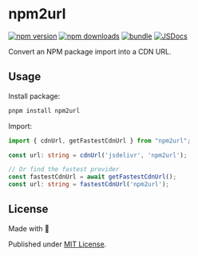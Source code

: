 # npm2url

[![npm version][npm-version-src]][npm-version-href]
[![npm downloads][npm-downloads-src]][npm-downloads-href]
[![bundle][bundle-src]][bundle-href]
[![JSDocs][jsdocs-src]][jsdocs-href]

Convert an NPM package import into a CDN URL.

## Usage

Install package:

```sh
pnpm install npm2url
```

Import:

```ts
import { cdnUrl, getFastestCdnUrl } from "npm2url";

const url: string = cdnUrl('jsdelivr', 'npm2url');

// Or find the fastest provider
const fastestCdnUrl = await getFastestCdnUrl();
const url: string = fastestCdnUrl('npm2url');
```

## License

Made with 💛

Published under [MIT License](./LICENSE).

<!-- Badges -->

[npm-version-src]: https://img.shields.io/npm/v/npm2url?style=flat&colorA=18181B&colorB=F0DB4F
[npm-version-href]: https://npmjs.com/package/npm2url
[npm-downloads-src]: https://img.shields.io/npm/dm/npm2url?style=flat&colorA=18181B&colorB=F0DB4F
[npm-downloads-href]: https://npmjs.com/package/npm2url
[bundle-src]: https://img.shields.io/bundlephobia/minzip/npm2url?style=flat&colorA=18181B&colorB=F0DB4F
[bundle-href]: https://bundlephobia.com/result?p=npm2url
[jsdocs-src]: https://img.shields.io/badge/jsDocs.io-reference-18181B?style=flat&colorA=18181B&colorB=F0DB4F
[jsdocs-href]: https://www.jsdocs.io/package/npm2url
